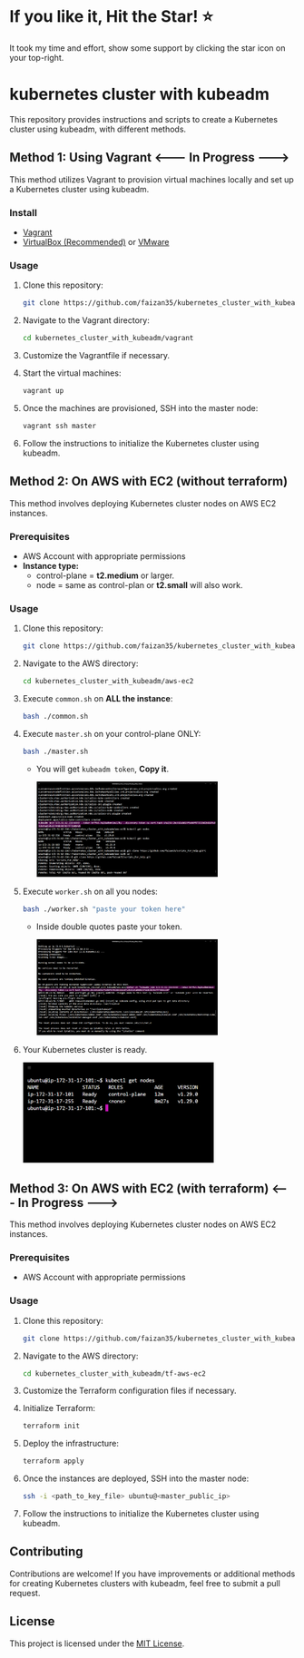 # If you like it, Hit the Star! ⭐

It took my time and effort, show some support by clicking the star icon on your top-right.

# kubernetes cluster with kubeadm

This repository provides instructions and scripts to create a Kubernetes cluster using kubeadm, with different methods.

## Method 1: Using Vagrant <--- In Progress --->

This method utilizes Vagrant to provision virtual machines locally and set up a Kubernetes cluster using kubeadm.

### Install

- [Vagrant](https://developer.hashicorp.com/vagrant/install)
- [VirtualBox (Recommended)](https://www.virtualbox.org/wiki/Downloads) or [VMware](https://www.vmware.com/products/workstation-pro.html)

### Usage

1. Clone this repository:

   ```bash
   git clone https://github.com/faizan35/kubernetes_cluster_with_kubeadm.git
   ```

2. Navigate to the Vagrant directory:

   ```bash
   cd kubernetes_cluster_with_kubeadm/vagrant
   ```

3. Customize the Vagrantfile if necessary.

4. Start the virtual machines:

   ```bash
   vagrant up
   ```

5. Once the machines are provisioned, SSH into the master node:

   ```bash
   vagrant ssh master
   ```

6. Follow the instructions to initialize the Kubernetes cluster using kubeadm.

## Method 2: On AWS with EC2 (without terraform)

This method involves deploying Kubernetes cluster nodes on AWS EC2 instances.

### Prerequisites

- AWS Account with appropriate permissions
- **Instance type:**
  - control-plane = **t2.medium** or larger.
  - node = same as control-plan or **t2.small** will also work.

### Usage

1. Clone this repository:

   ```bash
   git clone https://github.com/faizan35/kubernetes_cluster_with_kubeadm.git
   ```

2. Navigate to the AWS directory:

   ```bash
   cd kubernetes_cluster_with_kubeadm/aws-ec2
   ```

3. Execute `common.sh` on **ALL the instance**:

   ```bash
   bash ./common.sh
   ```

4. Execute `master.sh` on your control-plane ONLY:

   ```bash
   bash ./master.sh
   ```

   - You will get `kubeadm token`, **Copy it**.

      <img src="./Img/kubeadm-token.png" width="70%">

5. Execute `worker.sh` on all you nodes:

   ```bash
   bash ./worker.sh "paste your token here"
   ```

   - Inside double quotes paste your token.

      <img src="./Img/adding-nodes.png" width="70%">

6. Your Kubernetes cluster is ready.

   <img src="./Img/nodes-connected.png" width="70%">

## Method 3: On AWS with EC2 (with terraform) <--- In Progress --->

This method involves deploying Kubernetes cluster nodes on AWS EC2 instances.

### Prerequisites

- AWS Account with appropriate permissions

### Usage

1. Clone this repository:

   ```bash
   git clone https://github.com/faizan35/kubernetes_cluster_with_kubeadm.git
   ```

2. Navigate to the AWS directory:

   ```bash
   cd kubernetes_cluster_with_kubeadm/tf-aws-ec2
   ```

3. Customize the Terraform configuration files if necessary.

4. Initialize Terraform:

   ```bash
   terraform init
   ```

5. Deploy the infrastructure:

   ```bash
   terraform apply
   ```

6. Once the instances are deployed, SSH into the master node:

   ```bash
   ssh -i <path_to_key_file> ubuntu@<master_public_ip>
   ```

7. Follow the instructions to initialize the Kubernetes cluster using kubeadm.

## Contributing

Contributions are welcome! If you have improvements or additional methods for creating Kubernetes clusters with kubeadm, feel free to submit a pull request.

## License

This project is licensed under the [MIT License](LICENSE).
